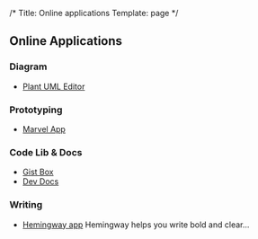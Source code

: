 /*
Title: Online applications
Template: page
*/
## Online Applications
### Diagram
- [Plant UML Editor](http://z720.github.io/plantuml-editor/)

### Prototyping
- [Marvel App](https://marvelapp.com/)

### Code Lib & Docs
- [Gist Box](https://app.gistboxapp.com/)
- [Dev Docs](http://devdocs.io/)

### Writing
- [Hemingway app](http://www.hemingwayapp.com/) Hemingway helps you write bold and clear...